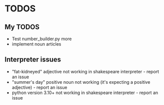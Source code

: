 # TODOS
## My TODOS
- Test number_builder.py more
- implement noun articles

## Interpreter issues
- "fat-kidneyed" adjective not working in shakespeare interpreter - report an issue
- "summer's day" positive noun not working (it's expecting a positive adjective) - report an issue
- python version 3.10+ not working in shakespeare interpreter - report an issue
